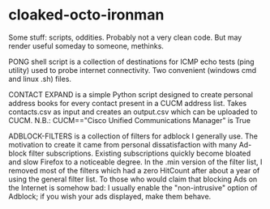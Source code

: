 cloaked-octo-ironman
====================

Some stuff: scripts, oddities. Probably not a very clean code. But may render useful someday to someone, methinks.


PONG shell script is a collection of destinations for ICMP echo tests (ping utility) used to probe internet connectivity. Two convenient (windows cmd and linux .sh) files.

CONTACT EXPAND is a simple Python script designed to create personal address books for every contact present in a CUCM address list. Takes contacts.csv as input and creates an output.csv which can be uploaded to CUCM.
N.B.: CUCM=="Cisco Unified Communications Manager" is True

ADBLOCK-FILTERS is a collection of filters for adblock I generally use. The motivation to create it came from personal dissatisfaction with many Ad-block filter subscriptions. Existing subscriptions quickly become bloated and slow Firefox to a noticeable degree. In the .min version of the filter list, I removed most of the filters which had a zero HitCount after about a year of using the general filter list. 
To those who would claim that blocking Ads on the Internet is somehow bad: I usually enable the "non-intrusive" option of Adblock; if you wish your ads displayed, make them behave. 